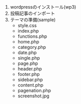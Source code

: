 1. wordpressのインストール(wp3)
2. 投稿記事のインポート
3. テーマの準備(sample)
	- style.css
	- index.php
	- functions.php
	- home.php
	- category.php
	- date.php
	- single.php
	- page.php
	- header.php
	- footer.php
	- sidebar.php
	- content.php
	- pagenation.php
	- screenshot.jpg 
